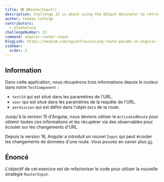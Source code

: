 ```yaml
---
title: 🟢 @RouterInput()
description: Challenge 22 is about using the @Input decorator to retreive router params.
author: thomas-laforge
contributors:
  - alannelucq
challengeNumber: 22
command: angular-router-input
blogLink: https://medium.com/ngconf/accessing-route-params-in-angular-1f8e12770617
sidebar:
  order: 5
---
```


## Information

Dans cette application, nous récupérons trois informations depuis le routeur dans notre `TestComponent` :

- `testId` qui est situé dans les paramètres de l'URL.
- `user` qui est situé dans les paramètres de la requête de l'URL.
- `permission` qui est défini dans l'objet `data` de la route.

Jusqu'à la version 15 d'Angular, nous devions utiliser le `ActivatedRoute` pour obtenir toutes ces informations et les récupérer via des observables pour écouter sur les changements d'URL.

Depuis la version 16, Angular a introduit un nouvel `Input` qui peut écouter les changements de données d'une route. Vous pouvez en savoir plus [ici](https://medium.com/ngconf/accessing-route-params-in-angular-1f8e12770617).

## Énoncé

L'objectif de cet exercice est de refactoriser le code pour utiliser la nouvelle stratégie `RouterInput`.
